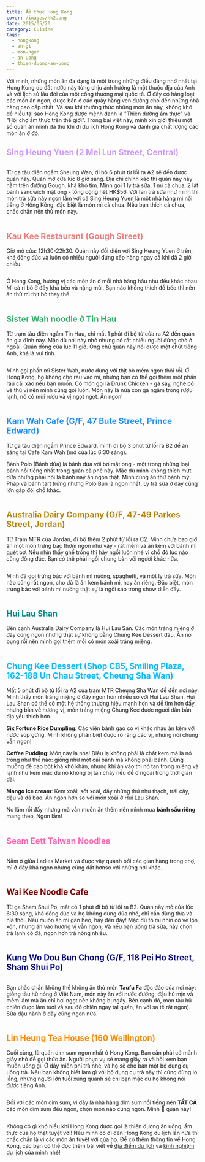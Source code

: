 ```yaml
---
title: Ẩm thực Hong Kong
cover: /images/hk2.png
date: 2015/05/20
category: Cuisine
tags:
  - hongkong
  - an-gi
  - mon-ngon
  - an-uong
  - thien-duong-an-uong
---
```


Với mình, những món ăn đa dạng là một trong những điều đáng nhớ nhất tại Hong Kong do đất nước này từng chịu ảnh hưởng là một thuộc địa của Anh và với lịch sử lâu đời của một cổng thương mại quốc tế. Ở đây có hàng loạt các món ăn ngon, được bán ở các quầy hàng ven đường cho đến những nhà hàng cao cấp nhất. Và sau khi thưởng thức những món ăn này, không khó để hiểu tại sao Hong Kong được mệnh danh là "Thiên dường ẩm thực" và "Hội chợ ẩm thực trên thế giới". Trong bài viết này, mình xin giới thiệu một số quán ăn mình đã thử khi đi du lịch Hong Kong và đánh giá chất lượng các món ăn ở đó.


## <font color="#CE9CF8"> Sing Heung Yuen (2 Mei Lun Street, Central) </font>

<figure style="width: 450px">
  <img src="./hkfood-1.png" alt="">
  <figcaption></figcaption>
</figure>

Từ ga tàu điện ngầm Sheung Wan, đi bộ 6 phút từ lối ra A2 sẽ đến được quán này. Quán mở cửa lúc 8 giờ sáng. Địa chỉ chính xác thì quán này này nằm trên đường Gough, khá khó tìm. Mình gọi 1 ly trà sữa, 1 mì cà chua, 2 lát bánh sandwich mật ong - tổng cộng hết HK$56. Với fan trà sữa như mình thì món trà sữa này ngon lắm với cả Sing Heung Yuen là một nhà hàng mì nổi tiếng ở Hồng Kông, đặc biệt là món mì cà chua. Nếu bạn thích cà chua, chắc chắn nên thử món này.


<figure style="width: 600px">
  <img src="./hkfood-2.png" alt="">
  <figcaption></figcaption>
</figure>

## <font color="lightcoral"> Kau Kee Restaurant (Gough Street) </font>

Giờ mở cửa: 12h30-22h30. Quán này đối diện với Sing Heung Yuen ở trên, khá đông đúc và luôn có nhiều người đứng xếp hàng ngay cả khi đã 2 giờ chiều.


<figure style="width: 450px">
  <img src="./hkfood-3.png" alt="">
  <figcaption></figcaption>
</figure>

Ở Hong Kong, hương vị các món ăn ở mỗi nhà hàng hầu như đều khác nhau. Mì cà ri bò ở đây khá béo và nặng mùi. Bạn nào không thích đồ béo thì nên ăn thử mì thịt bò thay thế.


<figure style="width: 600px">
  <img src="./hkfood-4.png" alt="">
  <figcaption></figcaption>
</figure>

## <font color="mediumseagreen"> Sister Wah noodle ở Tin Hau </font>

Từ trạm tàu điện ngầm Tin Hau, chỉ mất 1 phút đi bộ từ cửa ra A2 đến quán ăn gia đình này. Mặc dù nơi này nhỏ nhưng có rất nhiều người đứng chờ ở ngoài. Quán đóng cửa lúc 11 giờ. Ông chủ quán này nói được một chút tiếng Anh, khá là vui tính.


<figure style="width: 450px">
  <img src="./hkfood-5.png" alt="">
  <figcaption></figcaption>
</figure>

Mình gọi phần mì Sister Wah, nước dùng với thịt bò mềm ngon thôi rồi. Ở Hong Kong, họ không cho rau vào mì, nhưng bạn có thể gọi thêm một phần rau cải xào  nếu bạn muốn. Có món gọi là Drunk Chicken - gà say, nghe có vẻ thú vị nên mình cũng gọi luôn. Món này là nửa con gà ngâm trong rượu lạnh, nó có mùi rượu và vị ngọt ngọt. Ăn ngon!


<figure style="width: 600px">
  <img src="./hkfood-6.png" alt="">
  <figcaption></figcaption>
</figure>

## <font color="dodgerblue"> Kam Wah Cafe (G/F, 47 Bute Street, Prince Edward) </font>

Từ ga tàu điện ngầm Prince Edward, mình đi bộ 3 phút từ lối ra B2 để ăn sáng tại Cafe Kam Wah (mở cửa lúc 6:30 sáng).


Bánh Polo (Bánh dứa) là bánh dứa với  bơ mật ong - một trong những loại bánh nổi tiếng nhất trong quán cà phê này. Mặc dù mình không thích mứt dứa nhưng phải nói là bánh này ăn ngon thật. Mình cũng ăn thử bánh mỳ Pháp và bánh tart trứng nhưng Polo Bun là ngon nhất. Ly trà sữa ở đây cũng lớn gấp đôi chỗ khác.


<figure style="width: 600px">
  <img src="./hkfood-7.png" alt="">
  <figcaption></figcaption>
</figure>

## <font color="DarkGoldenrod">Australia Dairy Company (G/F, 47-49 Parkes Street, Jordan) </font>

Từ Trạm MTR của Jordan, đi bộ thêm 2 phút từ lối ra C2. Mình chưa bao giờ ăn một món trứng bác thơm ngon như vậy - rất mềm và ăn kèm với bánh mì quét bơ. Nếu nhìn thấy ghế trống thì hãy ngồi luôn nhé vì chỗ đó lúc nào cũng đông đúc. Bạn có thể phải ngồi chung bàn với người khác nữa.


<figure style="width: 450px">
  <img src="./hkfood-8.png" alt="">
  <figcaption></figcaption>
</figure>

Mình đã gọi trứng bác với bánh mì nướng, spaghetti, và một ly trà sữa. Món nào cũng rất ngon, cho dù là ăn kèm bánh mì, hay ăn riêng. Đặc biệt, món trứng bác với bánh mì nướng thật sự là ngôi sao trong show diễn đấy.


<figure style="width: 600px">
  <img src="./hkfood-9.png" alt="">
  <figcaption></figcaption>
</figure>

## <font color="Darkcyan">Hui Lau Shan </font>

Bên cạnh Australia Dairy Company là Hui Lau San. Các món tráng miệng ở đây cũng ngon nhưng thật sự không bằng Chung Kee Dessert đâu. Ăn no bụng rồi nên mình gọi thêm mỗi có món xoài tráng miệng.


<figure style="width: 600px">
  <img src="./hkfood-10.png" alt="">
  <figcaption></figcaption>
</figure>

## <font color="Deepskyblue"> Chung Kee Dessert (Shop CB5, Smiling Plaza, 162-188 Un Chau Street, Cheung Sha Wan) </font>

Mất 5 phút đi bộ từ lối ra A2 của trạm MTR Cheung Sha Wan để đến nơi này. Mình thấy món tráng miệng ở đây ngon hơn nhiều so với Hui Lau Shan. Hui Lau Shan có thể có một hệ thống thương hiệu mạnh hơn và dễ tìm hơn đấy, nhưng bàn về hương vị, món tráng miệng Chung Kee được người dân bản địa yêu thích hơn.


**Six Fortune Rice Dumpling**: Các viên bánh gạo có vị khác nhau ăn kèm với nước súp gừng. Mình không phân biệt được rõ ràng các vị, nhưng nói chung vẫn ngon!


**Coffee Pudding**: Món này lạ nha! Điều lạ không phải là chất kem mà là nó trông như thế nào: giống như một cái bánh mà không phải bánh. Dùng muỗng để cạo bột khá khó khăn, nhưng khi ăn vào thì nó tan trong miệng và lạnh như kem mặc dù nó không bị tan chảy nếu để ở ngoài trong thời gian dài.


**Mango ice cream**: Kem xoài, sốt xoài, đầy những thứ như thạch, trái cây, đậu và đá bào. Ăn ngon hơn so với món xoài ở Hui Lau Shan.


No lắm rồi đấy nhưng mà vẫn muốn ăn thêm nên mình mua **bánh sầu riêng** mang theo. Ngon lắm!


<figure style="width: 600px">
  <img src="./hkfood-11.png" alt="">
  <figcaption></figcaption>
</figure>

## <font color="hotpink"> Seam Eett Taiwan Noodles </font>

<figure style="width: 450px">
  <img src="./hkfood-12.png" alt="">
  <figcaption></figcaption>
</figure>

Nằm ở giữa Ladies Market và được vây quanh bởi các gian hàng trong chợ, mì ở đây khá ngon nhưng cũng đắt hơnso với những nơi khác.


<figure style="width: 600px">
  <img src="./hkfood-13.png" alt="">
  <figcaption></figcaption>
</figure>

## <font color="maroon">Wai Kee Noodle Cafe </font>

Từ ga Sham Shui Po, mất có 1 phút đi bộ từ lối ra B2. Quán này mở cửa lúc 6:30 sáng, khá đông đúc và họ không dùng đũa nhé, chỉ cần dùng thìa và nĩa thôi. Nếu muốn ăn mì gan heo, hãy đến đây! Mặc dù tô mì nhìn có vẻ lộn xộn, nhưng ăn vào hương vị vẫn ngon. Và nếu bạn uống trà sữa, hãy chọn trà lạnh có đá, ngon hơn trà nóng nhiều.


<figure style="width: 600px">
  <img src="./hkfood-14.png" alt="">
  <figcaption></figcaption>
</figure>

## <font color="Navy"> Kung Wo Dou Bun Chong (G/F, 118 Pei Ho Street, Sham Shui Po) </font>

<figure style="width: 450px">
  <img src="./hkfood-15.png" alt="">
  <figcaption></figcaption>
</figure>

Bạn chắc chắn không thể không ăn thử món **Taufu Fa** độc đáo của nơi này: giống tàu hũ nóng ở Việt Nam, món này ăn với nước đường, đậu hũ mịn và mềm lắm mà ăn chỉ hơi ngọt nên không bị ngấy. Bên cạnh đó, món tàu hũ chiên được làm tươi và sau đó chiên ngay tại quán, ăn với sa tế rất ngon). Sữa đậu nành ở đây cũng ngon nữa.


<figure style="width: 600px">
  <img src="./hkfood-16.png" alt="">
  <figcaption></figcaption>
</figure>

## <font color="darkorange">  Lin Heung Tea House (160 Wellington)</font>

Cuối cùng, là quán dim sum ngon nhất ở Hong Kong. Bạn cần phải có mảnh giấy nhỏ để gọi thức ăn. Người phục vụ sẽ mang giấy ra và hỏi xem bạn muốn uống gì. Ở đây miễn phí trà nhé, và họ sẽ cho bạn một bộ dụng cụ uống trà. Nếu bạn không biết làm gì với bộ dụng cụ trà này thì cũng đừng lo lắng, những người lớn tuổi xung quanh sẽ chỉ bạn mặc dù họ không nói được tiếng Anh.


<figure>
  <img src="./hkfood-17.png" alt="">
  <figcaption></figcaption>
</figure>

Đối với các món dim sum, vì đây là nhà hàng dim sum nổi tiếng nên **TẤT CẢ** các món dim sum đều ngon, chọn món nào cũng ngon. Mình :blue_heart: quán này!


<figure style="width: 600px">
  <img src="./hkfood-18.png" alt="">
  <figcaption></figcaption>
</figure>

Không có gì khó hiểu khi Hong Kong được gọi là thiên đường ăn uống, ẩm thực của họ thật tuyệt vời! Nếu mình có đi đến Hong Kong du lịch lần nữa thì chắc chắn là vì các món ăn tuyệt vời của họ. Để có thêm thông tin về Hong Kong, các bạn có thể đọc thêm bài viết về <a href="http://aquabubu.com/blog/travel/Hong-Kong-trip/" target="_blank">địa điểm du lịch</a>  và <a href="http://aquabubu.com/blog/travel/Hong-Kong-traveling-tips/" target="_blank">kinh nghiệm du lịch</a> của mình nhé!